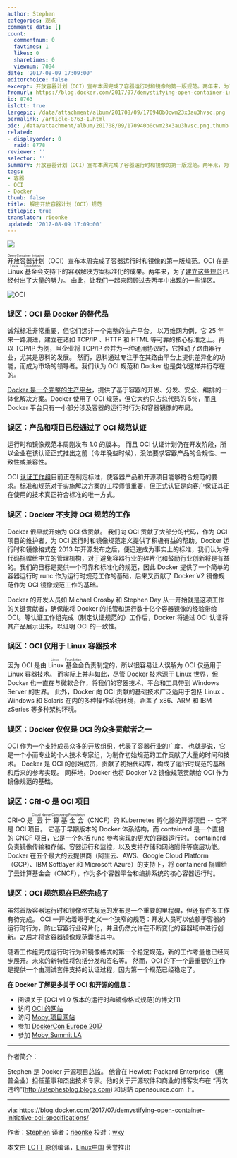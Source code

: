 ```yaml
---
author: Stephen
categories: 观点
comments_data: []
count:
  commentnum: 0
  favtimes: 1
  likes: 0
  sharetimes: 0
  viewnum: 7084
date: '2017-08-09 17:09:00'
editorchoice: false
excerpt: 开放容器计划（OCI）宣布本周完成了容器运行时和镜像的第一版规范。两年来，为了建立这些规范已经付出了大量的努力。 由此，让我们一起来回顾过去两年中出现的一些误区。
fromurl: https://blog.docker.com/2017/07/demystifying-open-container-initiative-oci-specifications/
id: 8763
islctt: true
largepic: /data/attachment/album/201708/09/170940b0cwm23x3au3hvsc.png
permalink: /article-8763-1.html
pic: /data/attachment/album/201708/09/170940b0cwm23x3au3hvsc.png.thumb.jpg
related:
- displayorder: 0
  raid: 8778
reviewer: ''
selector: ''
summary: 开放容器计划（OCI）宣布本周完成了容器运行时和镜像的第一版规范。两年来，为了建立这些规范已经付出了大量的努力。 由此，让我们一起来回顾过去两年中出现的一些误区。
tags:
- 容器
- OCI
- Docker
thumb: false
title: 解密开放容器计划（OCI）规范
titlepic: true
translator: rieonke
updated: '2017-08-09 17:09:00'
---
```


![](/data/attachment/album/201708/09/170940b0cwm23x3au3hvsc.png)


<ruby> 开放容器计划 <rt>  Open Container Initiative </rt></ruby>（OCI）宣布本周完成了容器运行时和镜像的第一版规范。OCI 在是 <ruby> Linux 基金会 <rt>  Linux Foundation </rt></ruby>支持下的容器解决方案标准化的成果。两年来，为了[建立这些规范](/article-8778-1.html)已经付出了大量的努力。 由此，让我们一起来回顾过去两年中出现的一些误区。


![OCI](/data/attachment/album/201708/09/170949b3z72w5kr72m3y77.png)


### 误区：OCI 是 Docker 的替代品


诚然标准非常重要，但它们远非一个完整的生产平台。 以万维网为例，它 25 年来一路演进，建立在诸如 TCP/IP 、HTTP 和 HTML 等可靠的核心标准之上。再以 TCP/IP 为例，当企业将 TCP/IP 合并为一种通用协议时，它推动了路由器行业，尤其是思科的发展。 然而，思科通过专注于在其路由平台上提供差异化的功能，而成为市场的领导者。我们认为 OCI 规范和 Docker 也是类似这样并行存在的。


[Docker 是一个完整的生产平台](https://www.docker.com/)，提供了基于容器的开发、分发、安全、编排的一体化解决方案。Docker 使用了 OCI 规范，但它大约只占总代码的 5％，而且 Docker 平台只有一小部分涉及容器的运行时行为和容器镜像的布局。


### 误区：产品和项目已经通过了 OCI 规范认证


运行时和镜像规范本周刚发布 1.0 的版本。 而且 OCI 认证计划仍在开发阶段，所以企业在该认证正式推出之前（今年晚些时候），没法要求容器产品的合规性、一致性或兼容性。


OCI [认证工作组](https://github.com/opencontainers/certification)目前正在制定标准，使容器产品和开源项目能够符合规范的要求。标准和规范对于实施解决方案的工程师很重要，但正式认证是向客户保证其正在使用的技术真正符合标准的唯一方式。


### 误区：Docker 不支持 OCI 规范的工作


Docker 很早就开始为 OCI 做贡献。 我们向 OCI 贡献了大部分的代码，作为 OCI 项目的维护者，为 OCI 运行时和镜像规范定义提供了积极有益的帮助。Docker 运行时和镜像格式在 2013 年开源发布之后，便迅速成为事实上的标准，我们认为将代码捐赠给中立的管理机构，对于避免容器行业的碎片化和鼓励行业创新将是有益的。我们的目标是提供一个可靠和标准化的规范，因此 Docker 提供了一个简单的容器运行时 runc 作为运行时规范工作的基础，后来又贡献了 Docker V2 镜像规范作为 OCI 镜像规范工作的基础。


Docker 的开发人员如 Michael Crosby 和 Stephen Day 从一开始就是这项工作的关键贡献者，确保能将 Docker 的托管和运行数十亿个容器镜像的经验带给 OCI。等认证工作组完成（制定认证规范的）工作后，Docker 将通过 OCI 认证将其产品展示出来，以证明 OCI 的一致性。


### 误区：OCI 仅用于 Linux 容器技术


因为 OCI 是由 <ruby> Linux 基金会 <rt>  Linux Foundation </rt></ruby> 负责制定的，所以很容易让人误解为 OCI 仅适用于 Linux 容器技术。 而实际上并非如此，尽管 Docker 技术源于 Linux 世界，但 Docker 也一直在与微软合作，将我们的容器技术、平台和工具带到 Windows Server 的世界。 此外，Docker 向 OCI 贡献的基础技术广泛适用于包括 Linux 、Windows 和 Solaris 在内的多种操作系统环境，涵盖了 x86、ARM 和 IBM zSeries 等多种架构环境。


### 误区：Docker 仅仅是 OCI 的众多贡献者之一


OCI 作为一个支持成员众多的开放组织，代表了容器行业的广度。 也就是说，它是一个小而专业的个人技术专家组，为制作初始规范的工作贡献了大量的时间和技术。 Docker 是 OCI 的创始成员，贡献了初始代码库，构成了运行时规范的基础和后来的参考实现。 同样地，Docker 也将 Docker V2 镜像规范贡献给 OCI 作为镜像规范的基础。


### 误区：CRI-O 是 OCI 项目


CRI-O 是<ruby> 云计算基金会 <rt>  Cloud Native Computing Foundation </rt></ruby>（CNCF）的 Kubernetes 孵化器的开源项目 -- 它不是 OCI 项目。 它基于早期版本的 Docker 体系结构，而 containerd 是一个直接的 CNCF 项目，它是一个包括 runc 参考实现的更大的容器运行时。 containerd 负责镜像传输和存储、容器运行和监控，以及支持存储和网络附件等底层功能。 Docker 在五个最大的云提供商（阿里云、AWS、Google Cloud Platform（GCP）、IBM Softlayer 和 Microsoft Azure）的支持下，将 containerd 捐赠给了云计算基金会（CNCF），作为多个容器平台和编排系统的核心容器运行时。


### 误区：OCI 规范现在已经完成了


虽然首版容器运行时和镜像格式规范的发布是一个重要的里程碑，但还有许多工作有待完成。 OCI 一开始着眼于定义一个狭窄的规范：开发人员可以依赖于容器的运行时行为，防止容器行业碎片化，并且仍然允许在不断变化的容器域中进行创新。之后才将含容器镜像规范囊括其中。


随着工作组完成运行时行为和镜像格式的第一个稳定规范，新的工作考量也已经同步展开。未来的新特性将包括分发和签名等。 然而，OCI 的下一个最重要的工作是提供一个由测试套件支持的认证过程，因为第一个规范已经稳定了。


**在 Docker 了解更多关于 OCI 和开源的信息：**


* 阅读关于 [OCI v1.0 版本的运行时和镜像格式规范]的博文[1]
* 访问 [OCI 的网站](https://www.opencontainers.org/join)
* 访问 [Moby 项目网站](http://mobyproject.org/)
* 参加 [DockerCon Europe 2017](https://europe-2017.dockercon.com/)
* 参加 [Moby Summit LA](https://www.eventbrite.com/e/moby-summit-los-angeles-tickets-35930560273)




---


作者简介：


Stephen 是 Docker 开源项目总监。 他曾在 Hewlett-Packard Enterprise （惠普企业）担任董事和杰出技术专家。他的关于开源软件和商业的博客发布在 “再次违约”(<http://stephesblog.blogs.com>) 和网站 opensource.com 上。




---


via: <https://blog.docker.com/2017/07/demystifying-open-container-initiative-oci-specifications/>


作者：[Stephen](%5B1%5D:https://blog.docker.com/2017/07/oci-release-of-v1-0-runtime-and-image-format-specifications) 译者：[rieonke](https://github.com/rieonke) 校对：[wxy](https://github.com/wxy)


本文由 [LCTT](https://github.com/LCTT/TranslateProject) 原创编译，[Linux中国](https://linux.cn/) 荣誉推出
